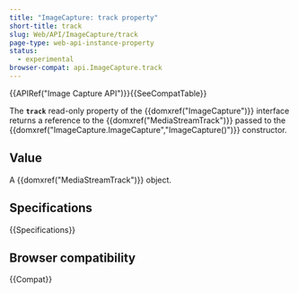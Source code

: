 ```yaml
---
title: "ImageCapture: track property"
short-title: track
slug: Web/API/ImageCapture/track
page-type: web-api-instance-property
status:
  - experimental
browser-compat: api.ImageCapture.track
---
```


{{APIRef("Image Capture API")}}{{SeeCompatTable}}

The **`track`** read-only property of the
{{domxref("ImageCapture")}} interface returns a reference to the
{{domxref("MediaStreamTrack")}} passed to the
{{domxref("ImageCapture.ImageCapture","ImageCapture()")}} constructor.

## Value

A {{domxref("MediaStreamTrack")}} object.

## Specifications

{{Specifications}}

## Browser compatibility

{{Compat}}
